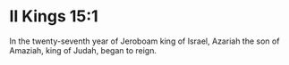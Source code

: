 # II Kings 15:1

In the twenty-seventh year of Jeroboam king of Israel, Azariah the son of Amaziah, king of Judah, began to reign.
